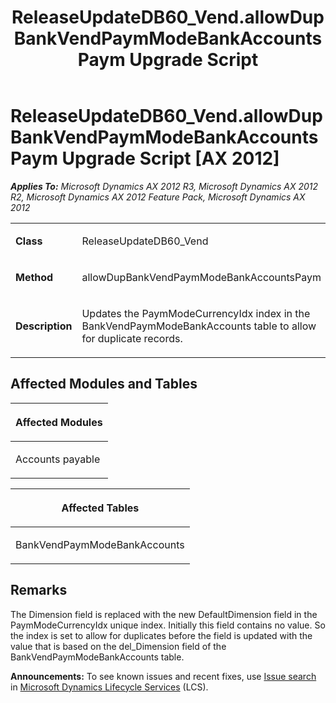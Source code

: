 ﻿---
title: ReleaseUpdateDB60_Vend.allowDupBankVendPaymModeBankAccountsPaym Upgrade Script
TOCTitle: ReleaseUpdateDB60_Vend.allowDupBankVendPaymModeBankAccountsPaym Upgrade Script
ms:assetid: d5f61a7e-2c1c-01bf-6eea-ed535b5a987d
ms:mtpsurl: https://msdn.microsoft.com/en-us/library/JJ687033(v=AX.60)
ms:contentKeyID: 49711481
ms.date: 05/18/2015
mtps_version: v=AX.60
---

# ReleaseUpdateDB60\_Vend.allowDupBankVendPaymModeBankAccountsPaym Upgrade Script [AX 2012]


_**Applies To:** Microsoft Dynamics AX 2012 R3, Microsoft Dynamics AX 2012 R2, Microsoft Dynamics AX 2012 Feature Pack, Microsoft Dynamics AX 2012_

<table>
<colgroup>
<col style="width: 50%" />
<col style="width: 50%" />
</colgroup>
<tbody>
<tr class="odd">
<td><p><strong>Class</strong></p></td>
<td><p>ReleaseUpdateDB60_Vend</p></td>
</tr>
<tr class="even">
<td><p><strong>Method</strong></p></td>
<td><p>allowDupBankVendPaymModeBankAccountsPaym</p></td>
</tr>
<tr class="odd">
<td><p><strong>Description</strong></p></td>
<td><p>Updates the PaymModeCurrencyIdx index in the BankVendPaymModeBankAccounts table to allow for duplicate records.</p></td>
</tr>
</tbody>
</table>


## Affected Modules and Tables

<table>
<colgroup>
<col style="width: 100%" />
</colgroup>
<thead>
<tr class="header">
<th><p>Affected Modules</p></th>
</tr>
</thead>
<tbody>
<tr class="odd">
<td><p>Accounts payable</p></td>
</tr>
</tbody>
</table>


<table>
<colgroup>
<col style="width: 100%" />
</colgroup>
<thead>
<tr class="header">
<th><p>Affected Tables</p></th>
</tr>
</thead>
<tbody>
<tr class="odd">
<td><p>BankVendPaymModeBankAccounts</p></td>
</tr>
</tbody>
</table>


## Remarks

The Dimension field is replaced with the new DefaultDimension field in the PaymModeCurrencyIdx unique index. Initially this field contains no value. So the index is set to allow for duplicates before the field is updated with the value that is based on the del\_Dimension field of the BankVendPaymModeBankAccounts table.

  
**Announcements:** To see known issues and recent fixes, use [Issue search](http://go.microsoft.com/fwlink/?linkid=389258) in [Microsoft Dynamics Lifecycle Services](http://go.microsoft.com/fwlink/?linkid=306505) (LCS).

